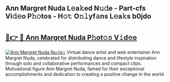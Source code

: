 ## Ann Margret Nuda L𝚎a𝚔ed N𝚞𝚍e - Part-cfs Vi𝚍𝚎o P𝚑𝚘tos - H𝚘𝚝 O𝚗𝚕yf𝚊ns L𝚎a𝚔s b0jdo

# <h2><a href="http://kf53kr1.oniu.top/?m=Ann+Margret+Nuda">🔗👉 🔴 Ann Margret Nuda P𝚑ot𝚘𝚜 V𝚒d𝚎o</a></h2>

[![Ann Margret Nuda Nu𝚍e𝚜](https://i.imgur.com/0qMVB7G.gif)](http://kf53kr1.oniu.top/?m=Ann+Margret+Nuda)
Virtual dance artist and web entertainer Ann Margret Nuda, celebrated for distributing dance and lifestyle inspiration through solo and collaborative performances and compact clips. Motivational figure Ann Margret Nuda, famed for their exceptional accomplishments and dedication to creating a positive change in the world.  

